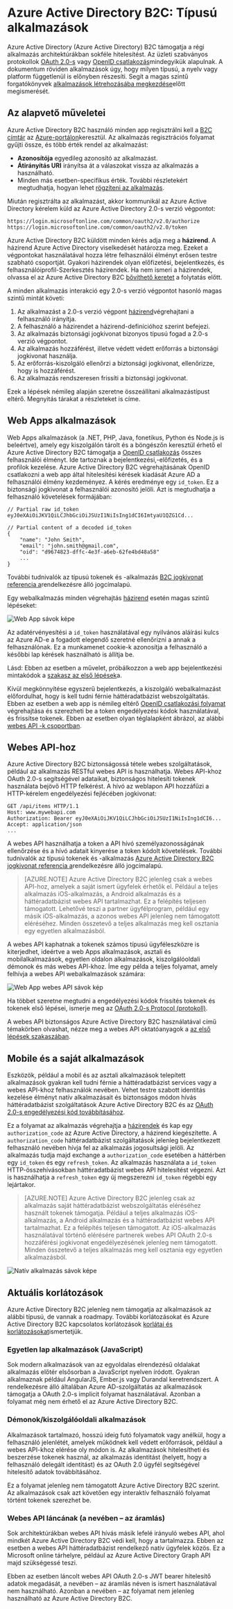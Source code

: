 <properties
    pageTitle="Azure Active Directory B2C |} Microsoft Azure"
    description="Az alkalmazások típusú készíthet az Azure Active Directory B2C."
    services="active-directory-b2c"
    documentationCenter=""
    authors="dstrockis"
    manager="mbaldwin"
    editor=""/>

<tags
    ms.service="active-directory-b2c"
    ms.workload="identity"
    ms.tgt_pltfrm="na"
    ms.devlang="na"
    ms.topic="hero-article"
    ms.date="07/22/2016"
    ms.author="dastrock"/>

# <a name="azure-active-directory-b2c-types-of-applications"></a>Azure Active Directory B2C: Típusú alkalmazások

Azure Active Directory (Azure Active Directory) B2C támogatja a régi alkalmazás architektúrákban sokféle hitelesítést. Az üzleti szabványos protokollok [OAuth 2.0-s](active-directory-b2c-reference-protocols.md) vagy [OpenID csatlakozás](active-directory-b2c-reference-protocols.md)mindegyikük alapulnak. A dokumentum röviden alkalmazások úgy, hogy milyen típusú, a nyelv vagy platform függetlenül is előnyben részesíti. Segít a magas szintű forgatókönyvek [alkalmazások létrehozásába megkezdése](active-directory-b2c-overview.md#getting-started)előtt megismerését.

## <a name="the-basics"></a>Az alapvető műveletei
Azure Active Directory B2C használó minden app regisztrálni kell a [B2C címtár](active-directory-b2c-get-started.md) az [Azure-portálon](https://portal.azure.com/)keresztül. Az alkalmazás regisztrációs folyamat gyűjti össze, és több érték rendel az alkalmazást:

- **Azonosítója** egyedileg azonosító az alkalmazást.
- **Átirányítás URI** irányítsa át a válaszokat vissza az alkalmazás a használható.
- Minden más esetben-specifikus érték. További részletekért megtudhatja, hogyan lehet [rögzíteni az alkalmazás](active-directory-b2c-app-registration.md).

Miután regisztrálta az alkalmazást, akkor kommunikál az Azure Active Directory kérelem küld az Azure Active Directory 2.0-s verzió végpontot:

```
https://login.microsoftonline.com/common/oauth2/v2.0/authorize
https://login.microsoftonline.com/common/oauth2/v2.0/token
```

Azure Active Directory B2C küldött minden kérés adja meg a **házirend**. A házirend Azure Active Directory viselkedését határozza meg. Ezeket a végpontokat használatával hozza létre felhasználói élményt erősen testre szabható csoportját. Gyakori házirendek olyan előfizetési, bejelentkezés, és felhasználóiprofil-Szerkesztés házirendek. Ha nem ismeri a házirendek, olvassa el az Azure Active Directory B2C [bővíthető keretet](active-directory-b2c-reference-policies.md) a folytatás előtt.

A minden alkalmazás interakció egy 2.0-s verzió végpontot hasonló magas szintű mintát követi:

1. Az alkalmazást a 2.0-s verzió végpont [házirend](active-directory-b2c-reference-policies.md)végrehajtani a felhasználó irányítja.
2. A felhasználó a házirendet a házirend-definícióhoz szerint befejezi.
4. Az alkalmazás biztonsági jogkivonat bizonyos típusú fogad a 2.0-s verzió végpontot.
5. Az alkalmazás hozzáférést, illetve védett védett erőforrás a biztonsági jogkivonat használja.
6. Az erőforrás-kiszolgáló ellenőrzi a biztonsági jogkivonat, ellenőrizze, hogy is hozzáférést.
7. Az alkalmazás rendszeresen frissíti a biztonsági jogkivonat.

<!-- TODO: Need a page for libraries to link to -->
Ezek a lépések némileg alapján szeretne összeállítani alkalmazástípust eltérő. Megnyitás tárakat a részleteket is címe.

## <a name="web-apps"></a>Web Apps alkalmazások
Web Apps alkalmazások (a .NET, PHP, Java, fonetikus, Python és Node.js is beleértve), amely egy kiszolgálón tárolt és a böngészőn keresztül érhető el Azure Active Directory B2C támogatja a [OpenID csatlakozás](active-directory-b2c-reference-protocols.md) összes felhasználói élményt. Ide tartoznak a bejelentkezési,-előfizetés, és a profilok kezelése. Azure Active Directory B2C végrehajtásának OpenID csatlakozni a web app által hitelesítési kérések kiadását Azure AD a felhasználói élmény kezdeményez. A kérés eredménye egy `id_token`. Ez a biztonsági jogkivonat a felhasználói azonosító jelöli. Azt is megtudhatja a felhasználó követelések formájában:

```
// Partial raw id_token
eyJ0eXAiOiJKV1QiLCJhbGciOiJSUzI1NiIsIng1dCI6ImtyaU1QZG1Cd...

// Partial content of a decoded id_token
{
    "name": "John Smith",
    "email": "john.smith@gmail.com",
    "oid": "d9674823-dffc-4e3f-a6eb-62fe4bd48a58"
    ...
}
```

További tudnivalók az típusú tokenek és -alkalmazás [B2C jogkivonat referencia a](active-directory-b2c-reference-tokens.md)rendelkezésre álló jogcímalapú.

Egy webalkalmazás minden végrehajtás [házirend](active-directory-b2c-reference-policies.md) esetén magas szintű lépéseket:

![Web App sávok képe](./media/active-directory-b2c-apps/webapp.png)

Az adatérvényesítési a `id_token` használatával egy nyilvános aláírási kulcs az Azure AD-e a fogadott elegendő szeretné ellenőrizni a annak a felhasználónak. Ez a munkamenet cookie-k azonosítja a felhasználó a későbbi lap kérések használható is állítja be.

Lásd: Ebben az esetben a művelet, próbálkozzon a web app bejelentkezési mintakódok a [szakasz az első lépések](active-directory-b2c-overview.md#getting-started)a.

Kívül megkönnyítése egyszerű bejelentkezés, a kiszolgáló webalkalmazást előfordulhat, hogy is kell tudni férnie háttéradatbázist webszolgáltatás. Ebben az esetben a web app is némileg eltérő [OpenID csatlakozási folyamat](active-directory-b2c-reference-oidc.md) végrehajtása és szerezheti be a token engedélyezési kódok használatával, és frissítse tokenek. Ebben az esetben olyan téglalapként ábrázol, az alábbi [webes API -k csoportban](#web-apis).

<!--, and in our [WebApp-WebAPI Getting started topic](active-directory-b2c-devquickstarts-web-api-dotnet.md).-->

## <a name="web-apis"></a>Webes API-hoz
Azure Active Directory B2C biztonságossá tétele webes szolgáltatások, például az alkalmazás RESTful webes API is használhatja. Webes API-khoz OAuth 2.0-s segítségével adataikat, biztonságos hitelesíti tokenek használata bejövő HTTP felkérést. A hívó az weblapon API hozzáfűzi a HTTP-kérelem engedélyezési fejlécében jogkivonat:

```
GET /api/items HTTP/1.1
Host: www.mywebapi.com
Authorization: Bearer eyJ0eXAiOiJKV1QiLCJhbGciOiJSUzI1NiIsIng1dCI6...
Accept: application/json
...
```

A webes API használhatja a token a API hívó személyazonosságának ellenőrzése és a hívó adatait kinyerése a token kódolt követelések. További tudnivalók az típusú tokenek és -alkalmazás [Azure Active Directory B2C jogkivonat referencia a](active-directory-b2c-reference-tokens.md)rendelkezésre álló jogcímalapú.

> [AZURE.NOTE]
    Azure Active Directory B2C jelenleg csak a webes API-hoz, amelyek a saját ismert ügyfelek érhetők el. Például a teljes alkalmazás iOS-alkalmazás, a Android alkalmazás és a háttéradatbázist webes API tartalmazhat. Ez a felépítés teljesen támogatott. Lehetővé teszi a partner ügyfélprogram, például egy másik iOS-alkalmazás, a azonos webes API jelenleg nem támogatott eléréséhez. Minden összetevő a teljes alkalmazás meg kell osztania egy egyetlen alkalmazásból.

A webes API kaphatnak a tokenek számos típusú ügyféleszközre is kiterjedhet, ideértve a web Apps alkalmazások, asztali és mobilalkalmazások, egyetlen oldalon alkalmazások, kiszolgálóoldali démonok és más webes API-khoz. Íme egy példa a teljes folyamat, amely felhívja a webes API webalkalmazások számára:

![Web App webes API sávok kép](./media/active-directory-b2c-apps/webapi.png)

Ha többet szeretne megtudni a engedélyezési kódok frissítés tokenek és tokenek első lépései, ismerje meg az [OAuth 2.0-s Protocol (protokoll)](active-directory-b2c-reference-oauth-code.md).

A webes API biztonságos Azure Active Directory B2C használatával című témakörben olvashat, nézze meg a webes API oktatóanyagok a [az első lépések szakaszában](active-directory-b2c-overview.md#getting-started).

## <a name="mobile-and-native-apps"></a>Mobile és a saját alkalmazások
Eszközök, például a mobil és az asztali alkalmazások telepített alkalmazások gyakran kell tudni férnie a háttéradatbázist services vagy a webes API-khoz felhasználók nevében. Vehet testre szabott identitás kezelése élményt natív alkalmazásait és biztonságos módon hívás háttéradatbázist szolgáltatások Azure Active Directory B2C és az [OAuth 2.0-s engedélyezési kód továbbításához](active-directory-b2c-reference-oauth-code.md).  

Ez a folyamat az alkalmazás végrehajtja a [házirendek](active-directory-b2c-reference-policies.md) és kap egy `authorization_code` az Azure Active Directory, a házirend kiegészítette. A `authorization_code` háttéradatbázist szolgáltatások jelenleg bejelentkezett felhasználó nevében hívja fel az alkalmazás jogosultsági jelöli. Az alkalmazás tudja majd exchange a `authorization_code` esetében a háttérben egy `id_token` és egy `refresh_token`.  Az alkalmazás használata a `id_token` HTTP-összehívásokban háttéradatbázist webes API hitelesítést végezni. Azt is használhatja a `refresh_token` egy új megszerezni `id_token` régebbi egy lejártakor.

> [AZURE.NOTE]
    Azure Active Directory B2C jelenleg csak az alkalmazás saját háttéradatbázist webszolgáltatás eléréséhez használt tokenek támogatja. Például a teljes alkalmazás iOS-alkalmazás, a Android alkalmazás és a háttéradatbázist webes API tartalmazhat. Ez a felépítés teljesen támogatott. Az iOS-alkalmazás használatával történő elérésére partnerek webes API OAuth 2.0-s hozzáférési jogkivonat engedélyezésének jelenleg nem támogatott. Minden összetevő a teljes alkalmazás meg kell osztania egy egyetlen alkalmazásból.

![Natív alkalmazás sávok képe](./media/active-directory-b2c-apps/native.png)

## <a name="current-limitations"></a>Aktuális korlátozások
Azure Active Directory B2C jelenleg nem támogatja az alkalmazások az alábbi típusú, de vannak a roadmapy. További korlátozásokat és Azure Active Directory B2C kapcsolatos korlátozások [korlátai és korlátozásokat](active-directory-b2c-limitations.md)ismertetjük.

### <a name="single-page-apps-javascript"></a>Egyetlen lap alkalmazások (JavaScript)
Sok modern alkalmazások van az egyoldalas elrendezésű oldalakat alkalmazás előtér elsősorban a JavaScript nyelven íródott. Gyakran alkalmaznak például AngularJS, Ember.js vagy Durandal keretrendszert. A rendelkezésre álló általában Azure AD-szolgáltatás az alkalmazások támogatja a OAuth 2.0-s implicit folyamat használatával. Azonban a folyamat még nem érhető el az Azure Active Directory B2C.

### <a name="daemonsserver-side-apps"></a>Démonok/kiszolgálóoldali alkalmazások
Alkalmazások tartalmazó, hosszú ideig futó folyamatok vagy anélkül, hogy a felhasználó jelenlétét, amelyek működnek kell védett erőforrások, például a webes API-khoz elérése oly módon is. Az alkalmazások hitelesítheti és beszerzése tokenek használ, az alkalmazás identitást (helyett, hogy a felhasználó delegált identitást) és az OAuth 2.0 ügyfél segítségével hitelesítő adatok továbbításához.

Ez a folyamat jelenleg nem támogatott Azure Active Directory B2C szerint. Az alkalmazások csak azt követően egy interaktív felhasználó folyamat történt tokenek szerezhet be.

### <a name="web-api-chains-on-behalf-of-flow"></a>Webes API láncának (a nevében – az áramlás)
Sok architektúrákban webes API hívás másik lefelé irányuló webes API, ahol mindkét Azure Active Directory B2C védi kell, hogy a tartalmazza. Ebben az esetben a webes API háttéradatbázist rendelkező natív ügyfelek közös. Ez a Microsoft online tárhelyre, például az Azure Active Directory Graph API majd szükségessé teszi.

Ebben az esetben láncolt webes API OAuth 2.0-s JWT bearer hitelesítő adatok megadását, a nevében – az áramlás néven is ismert használatával nem használható.  Azonban a nevében – az folyamat nem jelenleg használható az Azure Active Directory B2C.
